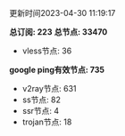 更新时间2023-04-30 11:19:17

**总订阅: 223**
**总节点: 33470**
- vless节点: 36

**google ping有效节点: 735**
- v2ray节点: 631
- ss节点: 82
- ssr节点: 4
- trojan节点: 18
